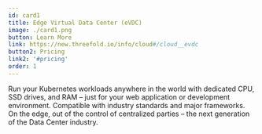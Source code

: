```yaml
---
id: card1
title: Edge Virtual Data Center (eVDC)
image: ./card1.png
button: Learn More
link: https://new.threefold.io/info/cloud#/cloud__evdc
button2: Pricing
link2: '#pricing'
order: 1
---
```


Run your Kubernetes workloads anywhere in the world with dedicated CPU, SSD drives, and RAM – just for your web application or development environment. Compatible with industry standards and major frameworks. On the edge, out of the control of centralized parties – the next generation of the Data Center industry.